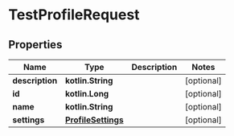 
# TestProfileRequest

## Properties
Name | Type | Description | Notes
------------ | ------------- | ------------- | -------------
**description** | **kotlin.String** |  |  [optional]
**id** | **kotlin.Long** |  |  [optional]
**name** | **kotlin.String** |  |  [optional]
**settings** | [**ProfileSettings**](ProfileSettings.md) |  |  [optional]



